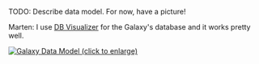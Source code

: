 <slot name="/admin/linkbox" />
<slot name="/develop/linkbox" />

TODO: Describe data model.  For now, have a picture!

Marten: I use [DB Visualizer](https://www.dbvis.com) for the Galaxy's database and it works pretty well.

[![Galaxy Data Model (click to enlarge)](/admin/internals/data-model/galaxy_schema.png)](/admin/internals/data-model/galaxy_schema.png)

